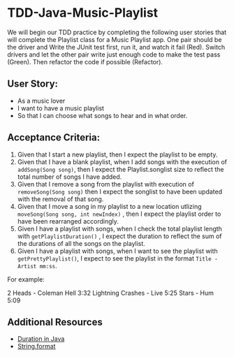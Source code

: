 # TDD-Java-Music-Playlist

We will begin our TDD practice by completing the following user stories that will complete the Playlist class for a Music Playlist app.  One pair should be the driver and Write the JUnit test first, run it, and watch it fail (Red). Switch drivers and let the other pair write just enough code to make the test pass (Green).  Then refactor the code if possible (Refactor).

## User Story:

- As a music lover
- I want to have a music playlist
- So that I can choose what songs to hear and in what order.

## Acceptance Criteria:

1. Given that I start a new playlist, then I expect the playlist to be empty.
2. Given that I have a blank playlist, when I add songs with the execution of `addSong(Song song)`, then I expect the Playlist.songlist size to reflect the total number of songs I have added.
3. Given that I remove a song from the playlist with execution of `removeSong(Song song)` then I expect the songlist to have been updated with the removal of that song.
4. Given that I  move a song in my playlist to a new location utlizing `moveSong(Song song, int newIndex)` ,  then I expect the playlist order to have been rearranged accordingly.
5. Given I have a playlist with songs, when I check the total playlist length with `getPlaylistDuration()` , I expect the duration to reflect the sum of the durations of all the songs on the playlist.
1. Given I have a playlist with songs, when I want to see the playlist with `getPrettyPlaylist()`, I expect to see the playlist in the format `Title - Artist mm:ss`.  

For example:

2 Heads - Coleman Hell 3:32
Lightning Crashes - Live 5:25
Stars - Hum 5:09

## Additional Resources
- [Duration in Java](https://www.mkyong.com/java8/java-8-period-and-duration-examples/)
- [String.format](https://dzone.com/articles/java-string-format-examples)
 

